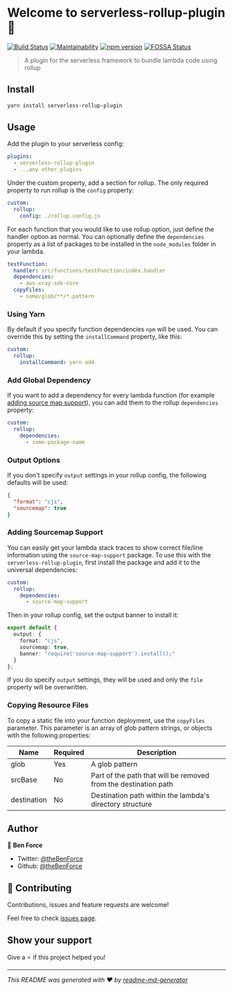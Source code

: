 # Welcome to serverless-rollup-plugin 👋

[![Build Status](https://travis-ci.org/drg-adaptive/serverless-rollup-plugin.svg)](https://travis-ci.org/drg-adaptive/serverless-rollup-plugin)
[![Maintainability](https://api.codeclimate.com/v1/badges/79e200bf72d884691c7a/maintainability)](https://codeclimate.com/github/drg-adaptive/serverless-rollup-plugin/maintainability)
[![npm version](https://badge.fury.io/js/serverless-rollup-plugin.svg)](https://badge.fury.io/js/serverless-rollup-plugin)
[![FOSSA Status](https://app.fossa.com/api/projects/git%2Bgithub.com%2Fdrg-adaptive%2Fserverless-rollup-plugin.svg?type=shield)](https://app.fossa.com/projects/git%2Bgithub.com%2Fdrg-adaptive%2Fserverless-rollup-plugin?ref=badge_shield)

> A plugin for the serverless framework to bundle lambda code using rollup

## Install

```sh
yarn install serverless-rollup-plugin
```

## Usage

Add the plugin to your serverless config:

```yaml
plugins:
  - serverless-rollup-plugin
  - ...any other plugins
```

Under the custom property, add a section for rollup. The only required property to run rollup is the `config` property:

```yaml
custom:
  rollup:
    config: ./rollup.config.js
```

For each function that you would like to use rollup option, just define the handler option as normal. You can
optionally define the `dependencies` property as a list of packages to be installed in the `node_modules` folder
in your lambda.

```yaml
testFunction:
  handler: src/functions/testFunction/index.handler
  dependencies:
    - aws-xray-sdk-core
  copyFiles:
    - some/glob/**/*.pattern
```

### Using Yarn

By default if you specify function dependencies `npm` will be used. You can override this by setting the `installCommand` property, like this:

```yaml
custom:
  rollup:
    installCommand: yarn add
```

### Add Global Dependency

If you want to add a dependency for every lambda function (for example [adding source map support](#adding-sourcemap-support)), you can add them to the rollup `dependencies` property:

```yaml
custom:
  rollup:
    dependencies:
      - some-package-name
```

### Output Options

If you don't specify `output` settings in your rollup config, the following defaults will be used:

```json
{
  "format": "cjs",
  "sourcemap": true
}
```

### Adding Sourcemap Support

You can easily get your lambda stack traces to show correct file/line information using the `source-map-support` package.
To use this with the `serverless-rollup-plugin`, first install the package and add it to the universal dependencies:

```yaml
custom:
  rollup:
    dependencies:
      - source-map-support
```

Then in your rollup config, set the output banner to install it:

```typescript
export default {
  output: {
    format: "cjs",
    sourcemap: true,
    banner: "require('source-map-support').install();"
  }
};
```

If you do specify `output` settings, they will be used and only the `file` property will be overwritten.

### Copying Resource Files

To copy a static file into your function deployment, use the `copyFiles` parameter. This
parameter is an array of glob pattern strings, or objects with the following properties:

| Name        | Required | Description                                                     |
| ----------- | -------- | --------------------------------------------------------------- |
| glob        | Yes      | A glob pattern                                                  |
| srcBase     | No       | Part of the path that will be removed from the destination path |
| destination | No       | Destination path within the lambda's directory structure        |

## Author

👤 **Ben Force**

- Twitter: [@theBenForce](https://twitter.com/theBenForce)
- Github: [@theBenForce](https://github.com/theBenForce)

## 🤝 Contributing

Contributions, issues and feature requests are welcome!

Feel free to check [issues page](https://github.com/drg-adaptive/serverless-rollup-plugin/issues).

## Show your support

Give a ⭐️ if this project helped you!

---

_This README was generated with ❤️ by [readme-md-generator](https://github.com/kefranabg/readme-md-generator)_
